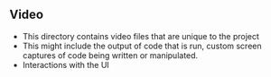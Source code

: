 ## Video
- This directory contains video files that are unique to the project
- This might include the output of code that is run, custom screen captures of code being written or manipulated.
- Interactions with the UI